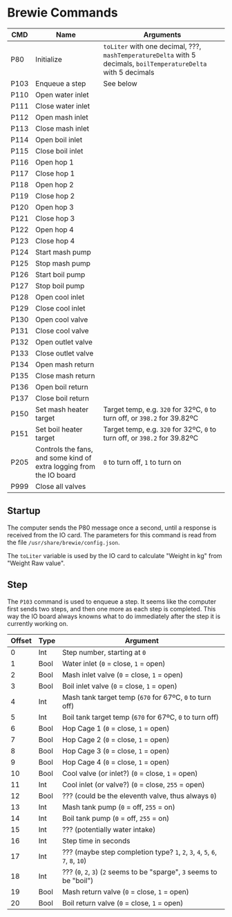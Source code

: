 # Brewie Commands

CMD  | Name                   | Arguments
---- | ---------------------- | ---------
P80  | Initialize | `toLiter` with one decimal, ???, `mashTemperatureDelta` with 5 decimals, `boilTemperatureDelta` with 5 decimals
P103 | Enqueue a step | See below
P110 | Open water inlet
P111 | Close water inlet
P112 | Open mash inlet
P113 | Close mash inlet
P114 | Open boil inlet
P115 | Close boil inlet
P116 | Open hop 1
P117 | Close hop 1
P118 | Open hop 2
P119 | Close hop 2
P120 | Open hop 3
P121 | Close hop 3
P122 | Open hop 4
P123 | Close hop 4
P124 | Start mash pump
P125 | Stop mash pump
P126 | Start boil pump
P127 | Stop boil pump
P128 | Open cool inlet
P129 | Close cool inlet
P130 | Open cool valve
P131 | Close cool valve
P132 | Open outlet valve
P133 | Close outlet valve
P134 | Open mash return
P135 | Close mash return
P136 | Open boil return
P137 | Close boil return
P150 | Set mash heater target | Target temp, e.g. `320` for 32ºC, `0` to turn off, or `398.2` for 39.82ºC
P151 | Set boil heater target | Target temp, e.g. `320` for 32ºC, `0` to turn off, or `398.2` for 39.82ºC
P205 | Controls the fans, and some kind of extra logging from the IO board | `0` to turn off, `1` to turn on
P999 | Close all valves

## Startup

The computer sends the P80 message once a second, until a response is received from the IO card. The parameters for this command is read from the file `/usr/share/brewie/config.json`.

The `toLiter` variable is used by the IO card to calculate "Weight in kg" from "Weight Raw value".

## Step

The `P103` command is used to enqueue a step. It seems like the computer first sends two steps, and then one more as each step is completed. This way the IO board always knowns what to do immediately after the step it is currently working on.

Offset | Type | Argument
------ | ---- | ----
0      | Int  | Step number, starting at `0`
1      | Bool | Water inlet (`0` = close, `1` = open)
2      | Bool | Mash inlet valve (`0` = close, `1` = open)
3      | Bool | Boil inlet valve (`0` = close, `1` = open)
4      | Int  | Mash tank target temp (`670` for 67ºC, `0` to turn off)
5      | Int  | Boil tank target temp (`670` for 67ºC, `0` to turn off)
6      | Bool | Hop Cage 1 (`0` = close, `1` = open)
7      | Bool | Hop Cage 2 (`0` = close, `1` = open)
8      | Bool | Hop Cage 3 (`0` = close, `1` = open)
9      | Bool | Hop Cage 4 (`0` = close, `1` = open)
10     | Bool | Cool valve (or inlet?) (`0` = close, `1` = open)
11     | Int  | Cool inlet (or valve?) (`0` = close, `255` = open)
12     | Bool | ??? (could be the eleventh valve, thus always `0`)
13     | Int  | Mash tank pump (`0` = off, `255` = on)
14     | Int  | Boil tank pump (`0` = off, `255` = on)
15     | Int  | ??? (potentially water intake)
16     | Int  | Step time in seconds
17     | Int  | ??? (maybe step completion type? `1`, `2`, `3`, `4`, `5`, `6`, `7`, `8`, `10`)
18     | Int  | ??? (`0`, `2`, `3`) (`2` seems to be "sparge", `3` seems to be "boil")
19     | Bool | Mash return valve (`0` = close, `1` = open)
20     | Bool | Boil return valve (`0` = close, `1` = open)

